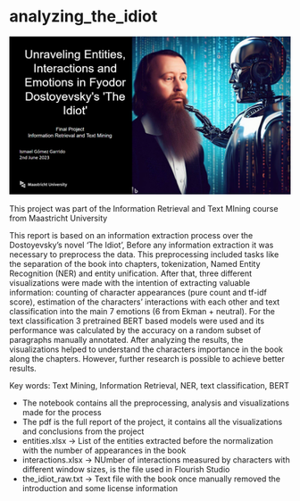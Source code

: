 # analyzing_the_idiot

![Alt Text](cover_image.png)

This project was part of the Information Retrieval and Text MIning course from Maastricht University

This report is based on an information extraction process over the Dostoyevsky’s novel ‘The Idiot’,
Before any information extraction it was necessary to preprocess the data. This preprocessing included
tasks like the separation of the book into chapters, tokenization, Named Entity Recognition (NER) and
entity unification. After that, three different visualizations were made with the intention of extracting
valuable information: counting of character appearances (pure count and tf-idf score), estimation of
the characters’ interactions with each other and text classification into the main 7 emotions (6 from
Ekman + neutral). For the text classification 3 pretrained BERT based models were used and its
performance was calculated by the accuracy on a random subset of paragraphs manually annotated.
After analyzing the results, the visualizations helped to understand the characters importance in the
book along the chapters. However, further research is possible to achieve better results.

Key words: Text Mining, Information Retrieval, NER, text classification, BERT

* The notebook contains all the preprocessing, analysis and visualizations made for the process
* The pdf is the full report of the project, it contains all the visualizations and conclusions from the project
* entities.xlsx -> List of the entities extracted before the normalization with the number of appearances in the book
* interactions.xlsx -> NUmber of interactions measured by characters with different window sizes, is the file used in Flourish Studio
* the_idiot_raw.txt -> Text file with the book once manually removed the introduction and some license information
